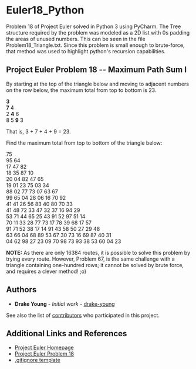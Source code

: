 # Euler18_Python

Problem 18 of Project Euler solved in Python 3 using PyCharm. The Tree structure required by the problem was modeled as a 2D list with 0s padding the areas of unused numbers. This can be seen in the file Problem18_Triangle.txt. Since this problem is small enough to brute-force, that method was used to highlight python's recursion capabilities.

## Project Euler Problem 18 -- Maximum Path Sum I

By starting at the top of the triangle below and moving to adjacent numbers on the row below, the maximum total from top to bottom is 23.

**3**<br/>
**7** 4<br/>
2 **4** 6<br/>
8 5 **9** 3

That is, 3 + 7 + 4 + 9 = 23.

Find the maximum total from top to bottom of the triangle below:

75<br/>
95 64<br/>
17 47 82<br/>
18 35 87 10<br/>
20 04 82 47 65<br/>
19 01 23 75 03 34<br/>
88 02 77 73 07 63 67<br/>
99 65 04 28 06 16 70 92<br/>
41 41 26 56 83 40 80 70 33<br/>
41 48 72 33 47 32 37 16 94 29<br/>
53 71 44 65 25 43 91 52 97 51 14<br/>
70 11 33 28 77 73 17 78 39 68 17 57<br/>
91 71 52 38 17 14 91 43 58 50 27 29 48<br/>
63 66 04 68 89 53 67 30 73 16 69 87 40 31<br/>
04 62 98 27 23 09 70 98 73 93 38 53 60 04 23

**NOTE:** As there are only 16384 routes, it is possible to solve this problem by trying every route. However, Problem 67, is the same challenge with a triangle containing one-hundred rows; it cannot be solved by brute force, and requires a clever method! ;o)

## Authors

* **Drake Young** - *Initial work* - [drake-young](https://github.com/drake-young)

See also the list of [contributors](https://github.com/drake-young/Euler18_Python/contributors) who participated in this project.

## Additional Links and References

* [Project Euler Homepage](https://projecteuler.net/about)
* [Project Euler Problem 18](https://projecteuler.net/problem=18)
* [.gitignore template](https://github.com/github/gitignore/blob/master/Global/JetBrains.gitignore)
